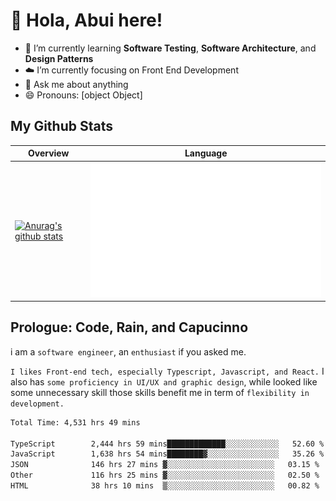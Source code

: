 # 👋 Hola, Abui here!

- 🌱 I’m currently learning **Software Testing**, **Software Architecture**, and **Design Patterns**
- ☁️ I’m currently focusing on Front End Development
- 💬 Ask me about anything
- 😄 Pronouns: [object Object]

## My Github Stats

| Overview | Language |
| --- | --- |
|[![Anurag's github stats](https://github-readme-stats.vercel.app/api?username=abui-am&count_private=true)](https://github.com/anuraghazra/github-readme-stats)|![Language](https://raw.githubusercontent.com/abui-am/stats/c6455f656dfce7acd3951e5ec5b25d72af0b2ee3/generated/languages.svg)|

## Prologue: Code, Rain, and Capucinno
i am a `software engineer`, an `enthusiast` if you asked me. 

`I likes Front-end tech, especially Typescript, Javascript, and React.` I also has `some proficiency in UI/UX and graphic design`, while looked like some unnecessary skill those skills benefit me in term of `flexibility in development.`


<!--START_SECTION:waka-->

```txt
Total Time: 4,531 hrs 49 mins

TypeScript        2,444 hrs 59 mins█████████████░░░░░░░░░░░░   52.60 %
JavaScript        1,638 hrs 54 mins████████▓░░░░░░░░░░░░░░░░   35.26 %
JSON              146 hrs 27 mins ▓░░░░░░░░░░░░░░░░░░░░░░░░   03.15 %
Other             116 hrs 25 mins ▓░░░░░░░░░░░░░░░░░░░░░░░░   02.50 %
HTML              38 hrs 10 mins  ▒░░░░░░░░░░░░░░░░░░░░░░░░   00.82 %
```

<!--END_SECTION:waka-->
